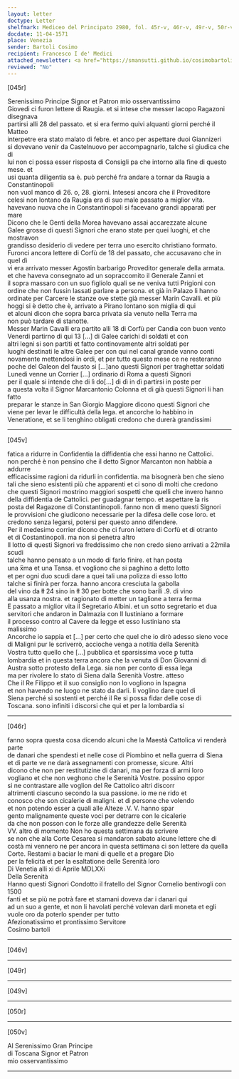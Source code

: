 ```yaml
---
layout: letter
doctype: Letter
shelfmark: Mediceo del Principato 2980, fol. 45r-v, 46r-v, 49r-v, 50r-v
docdate: 11-04-1571
place: Venezia
sender: Bartoli Cosimo
recipient: Francesco I de' Medici
attached_newsletter: <a href="https://smansutti.github.io/cosimobartoli/texts/3081_016/">3081_016</a>
reviewed: "No"
---
```


[045r]  
  
  
Serenissimo Principe Signor et Patron mio osservantissimo  
Giovedi ci furon lettere di Raugia. et si intese che messer Iacopo Ragazoni disegnava  
partirsi alli 28 del passato. et si era fermo quivi alquanti giorni perché il Matteo  
interpetre era stato malato di febre. et anco per aspettare duoi Giannizeri  
si dovevano venir da Castelnuovo per accompagnarlo, talche si giudica che di  
lui non ci possa esser risposta di Consigli pa che intorno alla fine di questo mese. et  
usi quanta diligentia sa è. può perché fra andare a tornar da Raugia a Constantinopoli  
non vuol manco di 26. o, 28. giorni. Intesesi ancora che il Proveditore  
celesi non lontano da Raugia era di suo male passato a miglior vita.  
havevano nuova che in Constantinopoli si facevano grandi apparati per mare  
Dicono che le Genti della Morea havevano assai accarezzate alcune  
Galee grosse di questi Signori che erano state per quei luoghi, et che mostravon  
grandisso desiderio di vedere per terra uno esercito christiano formato.  
Furonci ancora lettere di Corfù de 18 del passato, che accusavano che in quel dì  
vi era arrivato messer Agostin barbarigo Proveditor generale della armata.  
et che haveva consegnato ad un sopraccomito il Generale Zanni et  
il sopra massaro con un suo figliolo quali se ne veniva tutti Prigioni con  
ordine che non fussin lassati parlare a persona. et già in Palazo li hanno  
ordinate per Carcere le stanze ove stette già messer Marin Cavalli. et più  
hoggi si è detto che è, arrivato a Pirano lontano son miglia di qui  
et alcuni dicon che sopra barca privata sia venuto nella Terra ma  
non può tardare di stanotte.  
Messer Marin Cavalli era partito alli 18 di Corfù per Candia con buon vento  
Venerdi partirno di qui 13 [...] di Galee carichi di soldati et con  
altri legni si son partiti et fatto continovamente altri soldati per  
luoghi destinati le altre Galee per con qui nel canal grande vanno conti  
novamente mettendosi in ordi, et per tutto questo mese ce ne resteranno  
poche del Galeon del fausto si [...]ano questi Signori per traghettar soldati  
Lunedi venne un Corrier [...] ordinario di Roma a questi Signori  
per il quale si intende che di lì do[...] di dì in dì partirsi in poste per  
a questa volta il Signor Marcantonio Colonna et di già questi Signori li han fatto  
preparar le stanze in San Giorgio Maggiore dicono questi Signori che  
viene per levar le difficultà della lega. et ancorche lo habbino in  
Veneratione, et se li tenghino obligati credono che durerà grandissimi  
  
---  

[045v]  
  
  
fatica a ridurre in Confidentia la diffidentia che essi hanno ne Cattolici.  
non perché è non pensino che il detto Signor Marcanton non habbia a addurre  
efficacissime ragioni da ridurli in confidentia. ma bisognerà ben che sieno  
tali che sieno esistenti più che apparenti et ci sono di molti che credono  
che questi Signori mostrino maggiori sospetti che quelli che invero hanno  
della diffidentia de Cattolici. per guadagnar tempo. et aspettare la ris  
posta del Ragazone di Constantinopoli. fanno non di meno questi Signori  
le provvisioni che giudicono necessarie per la difesa delle cose loro. et  
credono senza legarsi, potersi per questo anno difendere.  
Per il medesimo corrier dicono che ci furon lettere di Corfù et di otranto  
et di Costantinopoli. ma non si penetra altro  
Il lotto di questi Signori va freddissimo che non credo sieno arrivati a 22mila scudi  
talche hanno pensato a un modo di farlo finire. et han posta  
una x̅ma et una Tansa. et vogliono che si paghino a detto lotto  
et per ogni duo scudi dare a quei tali una polizza di esso lotto  
talche si finirà per forza. hanno ancora cresciuta la gabolla  
del vino da łł 24 sino in łł 30 per botte che sono barili .9. di vino  
alla usanza nostra. et ragionato di metter un taglione a terra ferma  
E passato a miglior vita il Segretario Albini. et un sotto segretario et dua  
servitori che andaron in Dalmazia con Il Iustiniano a formare  
il processo contro al Cavere da legge et esso Iustiniano sta  
malissimo  
Ancorche io sappia et [...] per certo che quel che io dirò adesso sieno voce  
di Maligni pur le scriverrò, accioche venga a notitia della Serenità  
Vostra tutto quello che [...] pubblica et sparsissima voce ꝑ tutta  
lombardia et in questa terra ancora che la venuta di Don Giovanni di  
Austra sotto protesto della Lega. sia non per conto di essa lega  
ma per rivolere lo stato di Siena dalla Serenità Vostre. atteso  
Che il Re Filippo et il suo consiglio non lo vogliono in Ispagna  
et non havendo ne luogo ne stato da darli. li voglino dare quel di  
Siena perché si sostenti et perché il Re si possa fidar delle cose di  
Toscana. sono infiniti i discorsi che qui et per la lombardia si  
  
---  

[046r]  
  
  
fanno sopra questa cosa dicendo alcuni che la Maestà Cattolica vi renderà parte  
de danari che spendesti et nelle cose di Piombino et nella guerra di Siena  
et di parte ve ne darà assegnamenti con promesse, sicure. Altri  
dicono che non per restitutizine di danari, ma per forza di armi loro  
vogliano et che non veghono che le Serenità Vostre. possino oppor  
si ne contrastare alle voglion del Re Cattolico altri discorr  
altrimenti ciascuno secondo la sua passione. io me ne rido et  
conosco che son cicalerie di maligni. et di persone che volendo  
et non potendo esser a quali alle Alteze .V. V. hanno spar  
gento malignamente queste voci per detrarre con le cicalerie  
da che non posson con le forze alle grandezze delle Serenità  
VV. altro di momento Non ho questa settimana da scrivere  
se non che alla Corte Cesarea si mandaron sabato alcune lettere che di  
costà mi vennero ne per ancora in questa settimana ci son lettere da quella  
Corte. Restami a baciar le mani di quelle et a pregare Dio  
per la felicità et per la esaltatione delle Serenità loro  
Di Venetia alli xi di Aprile MDLXXi  
Della Serenità  
Hanno questi Signori Condotto il fratello del Signor Cornelio bentivogli con 1500  
fanti et se più ne potrà fare et stamani doveva dar i danari qui  
ad un suo a gente, et non li havolati perché volevan darli moneta et egli  
vuole oro da poterlo spender per tutto  
Afezionatissimo et prontissimo Servitore  
Cosimo bartoli  
  
---  

[046v]  
  
  
  
---  

[049r]  
  
  
  
---  

[049v]  
  
  
  
---  

[050r]  
  
  
  
---  

[050v]  
  
  
Al Serenissimo Gran Principe  
di Toscana Signor et Patron  
mio osservantissimo  
  
---  

